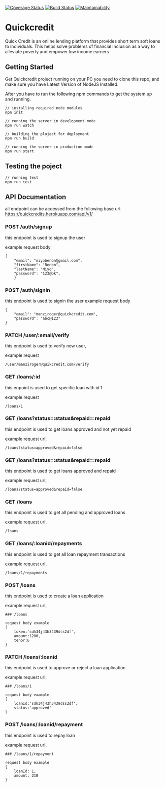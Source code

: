 [![Coverage Status](https://coveralls.io/repos/github/TheMottoRw/quickcredit/badge.svg?branch=develop)](https://coveralls.io/github/TheMottoRw/quickcredit?branch=develop)
[![Build Status](https://travis-ci.org/TheMottoRw/quickcredit.svg?branch=develop)](https://travis-ci.org/TheMottoRw/quickcredit) 
[![Maintainability](https://api.codeclimate.com/v1/badges/9f7c15bd517e7bb3089c/maintainability)](https://codeclimate.com/github/TheMottoRw/quickcredit/maintainability)
# Quickcredit

Quick Credit is an online lending platform that provides short term soft loans to individuals. This helps solve problems of financial inclusion as a way to alleviate poverty and empower low income earners

## Getting Started
Get Quickcredit project running on your PC you need to clone this repo, and make sure you have Latest Version of NodeJS Installed.

After you have to run the following npm commands to get the system up and running.

```
// installing required node modules
npm init

// running the server in development mode
npm run watch

// building the ploject for deployment
npm run build

// running the server in production mode
npm run start
```

## Testing the poject

```
// running test
npm run test
```

## API Documentation

all endpoint can be accessed from the following base url:
https://quickcredits.herokuapp.com/api/v1/

### POST /auth/signup
this endpoint is used to signup the user

example request body
```
{
	"email": "niyobenon@gmail.com",
	"firstName": "Benon",
	"lastName": "Niyo",
	"password": "123@bk",
	}
```


### POST /auth/signin
this endpoint is used to signin the user
example request body
```
{
	"email": "manziroger@quickcredit.com",
	"password": "abc@123"
}
```

### PATCH /user/:email/verify
this endpoint is used to verify new user,

example request 
```
/user/manziroger@quikcredit.com/verify
```
### GET /loans/:id
this enpoint is used to get specific loan with id 1

example request 
```
/loans/1
```

### GET /loans?status=:status&repaid=:repaid
this endpoint is used to get loans approved and not yet repaid 	

example request url, 
```
/loans?status=approved&repaid=false
```
### GET /loans?status=:status&repaid=:repaid
this endpoint is used to get loans approved and repaid 	

example request url, 
```
/loans?status=approved&repaid=false
```

### GET /loans
this endpoint is used to get all pending and approved loans

example request url, 
```
/loans
```

### GET /loans/:loanid/repayments
this endpoint is used to get all loan repayment transactions

example request url, 
```
/loans/1/repayments
```

### POST /loans
this endpoint is used to create a loan application

example request url, 
```
### /loans

request body example
{
	token:'sdh34j43h3439dss2df',
	amount:1200,
	tenor:6
}
```


### PATCH /loans/:loanid
this endpoint is used to approve or reject a loan application

example request url, 
```
### /loans/1

request body example
{
	loanId:'sdh34j43h3439dss2df',
	status:'approved'
}
```
### POST /loans/:loanid/repayment
this endpoint is used to repay loan

example request url, 
```
### /loans/1/repayment

request body example
{
	loanId: 1,
	amount: 210
}
```
